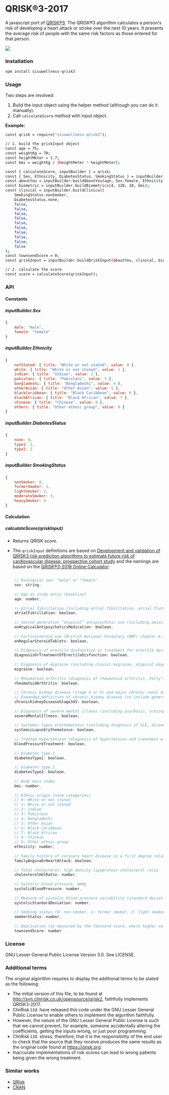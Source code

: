 # QRISK®3-2017
A javascript port of [QRISK®3](https://qrisk.org/three/index.php). The QRISK®3 algorithm calculates a person's risk of developing a heart attack or stroke over the next 10 years. It presents the average risk of people with the same risk factors as those entered for that person.

![](https://github.com/sisuhealthgroup/qrisk3/workflows/build/badge.svg)

### Installation
```bash
npm install sisuwellness-qrisk3
```

### Usage
Two steps are involved:
 1. Build the input object using the helper method (although you can do it manually).
 2. Call `calculateScore` method with input object.
 
 **Example:**

```bash
const qrisk = require("sisuwellness-qrisk3");

// 1. build the qriskInput object
const age = 75;
const weightKg = 70;
const heightMeter = 1.7;
const bmi = weightKg / (heightMeter * heightMeter);

const { calculateScore, inputBuilder } = qrisk;
const { Sex, Ethnicity, DiabetesStatus, SmokingStatus } = inputBuilder;
const aboutYou = inputBuilder.buildAboutYou(age, Sex.female, Ethnicity.white);
const biometric = inputBuilder.buildBiometrics(4, 120, 10, bmi);
const clinical = inputBuilder.buildClinical(
    SmokingStatus.nonSmoker,
    DiabetesStatus.none,
    false,
    false,
    false,
    false,
    false,
    false,
    false,
    false,
    false,
    false
);
const townsendScore = 0;
const qriskInput = inputBuilder.buildQriskInput(aboutYou, clinical, biometric, townsendScore);

// 2. calculate the score
const score = calculateScore(qriskInput);

```
 
### API
#### Constants

#####  inputBuilder.Sex
```js
{
    male: "male",
    female: "female"
}
```

##### inputBuilder.Ethnicity
```js
{
    notStated: { title: "White or not stated", value: 0 },
    white: { title: "White or not stated", value: 1 },
    indian: { title: "Indian", value: 2 },
    pakistani: { title: "Pakistani", value: 3 },
    bangladeshi: { title: "Bangladeshi", value: 4 },
    otherAsian: { title: "Other Asian", value: 5 },
    blackCaribbean: { title: "Black Caribbean", value: 6 },
    blackAfrican: { title: "Black African", value: 7 },
    chinese: { title: "Chinese", value: 8 },
    others: { title: "Other ethnic group", value: 9 }
}
```

##### inputBuilder.DiabetesStatus
```js
{
    none: 0,
    type1: 1,
    type2: 2
}
```

##### inputBuilder.SmokingStatus
```js
{
    nonSmoker: 0,
    formerSmoker: 1,
    lightSmoker: 2,
    moderateSmoker: 3,
    heavySmoker: 4
}
```

#### Calculation

##### calculateScore(qriskInput)
* Returns QRISK score.

* The `qriskInput` definitions are based on [Development and validation of QRISK3 risk prediction algorithms to estimate future risk of cardiovascular disease: prospective cohort study](https://www.bmj.com/content/357/bmj.j2099) and the namings are based on the [QRISK®3-2018 Online Calculator](https://qrisk.org/three/): 

```js

    // Biological sex: "male" or "female"
    sex: string,
    
    // Age at study entry (baseline)
    age: number,
    
    // Atrial fibrillation (including atrial fibrillation, atrial flutter, and paroxysmal atrial fibrillation)
    atrialFibrillation: boolean,
     
    // Second generation “atypical” antipsychotic use (including amisulpride, aripiprazole, clozapine, lurasidone, olanzapine, paliperidone, quetiapine, risperidone, sertindole, or zotepine)
    onAtypicalAntipsychoticsMedication: boolean,
    
    // Corticosteroid use (British National Formulary (BNF) chapter 6.3.2 including oral or parenteral prednisolone, betamethasone, cortisone, depo-medrone, dexamethasone, deflazacort, efcortesol, hydrocortisone, methylprednisolone, or triamcinolone)
    onRegularSteroidTablets: boolean,
    
    // Diagnosis of erectile dysfunction or treatment for erectile dysfunction (BNF chapter 7.4.5 including alprostadil, phosphodiesterase type 5 inhibitors, papaverine, or phentolamine)
    diagnosisOrTreatmentOfErectileDisfunction: boolean,
    
    // Diagnosis of migraine (including classic migraine, atypical migraine, abdominal migraine, cluster headaches, basilar migraine, hemiplegic migraine, and migraine with or without aura)
    migraine: boolean,
    
    // Rheumatoid arthritis (diagnosis of rheumatoid arthritis, Felty’s syndrome, Caplan’s syndrome, adult onset Still’s disease, or inflammatory polyarthropathy not otherwise specified)
    rheumatoidArthritis: boolean,
    
    // Chronic kidney disease (stage 4 or 5) and major chronic renal disease (including nephrotic syndrome, chronic glomerulonephritis, chronic pyelonephritis, renal dialysis, and renal transplant)
    // Expanded definition of chronic kidney disease (to include general practitioner recorded diagnosis of chronic kidney disease stage 3 in addition to stages 4 and 5 as well as major chronic renal disease)
    chronicKidneyDiseaseStage345: boolean,
    
    // Diagnosis of severe mental illness (including psychosis, schizophrenia, or bipolar affective disease)
    severeMentalIllness: boolean,
    
    // Systemic lupus erythematosus (including diagnosis of SLE, disseminated lupus erythematosus, or Libman-Sacks disease)
    systemicLupusErythematosus: boolean,
    
    // Treated hypertension (diagnosis of hypertension and treatment with at least one antihypertensive drug)
    bloodPressureTreatment: boolean,
    
    // Diabetes type 1
    diabetesType1: boolean,
    
    // Diabetes type 2 
    diabetesType2: boolean,
    
    // Body mass index
    bmi: number,
    
    // Ethnic origin (nine categories)
    // 0: White or not stated
    // 1: White or not stated
    // 2: Indian
    // 3: Pakistani
    // 4: Bangladeshi
    // 5: Other Asian
    // 6: Black Caribbean
    // 7: Black African
    // 8: Chinese
    // 9: Other ethnic group
    ethnicity: number,
    
    // Family history of coronary heart disease in a first degree relative aged less than 60 years
    familyAnginaOrHeartAttack: boolean,
    
    // Total cholesterol: high density lipoprotein cholesterol ratio
    cholesterolHdlRatio: number,
    
    // Systolic blood pressure, mmHg
    systolicBloodPressure: number,
    
    // Measure of systolic blood pressure variability (standard deviation of repeated measures)
    systolicStandardDeviation: number,
    
    // Smoking status (0: non-smoker, 1: former smoker, 2: light smoker (1-9/day), 3: moderate smoker (10-19/day), or 4: heavy smoker (≥20/day))
    smokerStatus: number,
        
    // Deprivation (as measured by the Townsend score, where higher values indicate higher levels of material deprivation)
    townsendScore: number

```

### License
GNU Lesser General Public License Version 3.0. See LICENSE.


### Additional terms
The original algorithm requires to display the additional terms to be stated as the following:


   * The initial version of this file, to be found at http://svn.clinrisk.co.uk/opensource/qrisk2, faithfully implements QRISK3-2017.
   * ClinRisk Ltd. have released this code under the GNU Lesser General Public License to enable others to implement the algorithm faithfully.
   * However, the nature of the GNU Lesser General Public License is such that we cannot prevent, for example, someone accidentally
   altering the coefficients, getting the inputs wrong, or just poor programming.
   * ClinRisk Ltd. stress, therefore, that it is the responsibility of the end user to check that the source that they receive produces the same
   results as the original code found at https://qrisk.org.
   * Inaccurate implementations of risk scores can lead to wrong patients being given the wrong treatment.


### Similar works
* [QRisk](https://www.npmjs.com/package/qrisk3-2017)
* [CRAN](https://cran.r-project.org/web/packages/QRISK3/)
